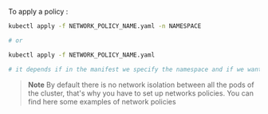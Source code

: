 To apply a policy :

```bash
kubectl apply -f NETWORK_POLICY_NAME.yaml -n NAMESPACE

# or 

kubectl apply -f NETWORK_POLICY_NAME.yaml

# it depends if in the manifest we specify the namespace and if we want to apply the rule at the cluster level
```

> **Note**
> By default there is no network isolation between all the pods of the cluster, that's why you have to set up networks policies. 
>You can find here some examples of network policies
